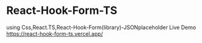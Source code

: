 # React-Hook-Form-TS

using Css,React.TS,React-Hook-Form(library)-JSONplaceholder
Live Demo https://react-hook-form-ts.vercel.app/
